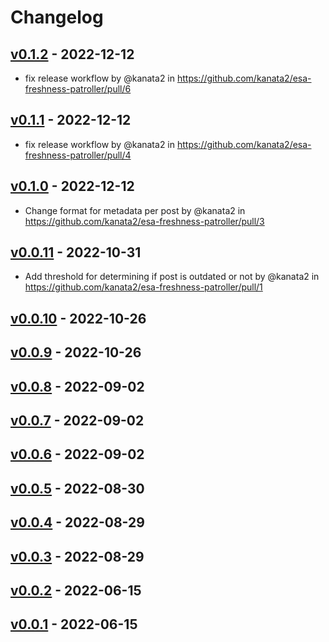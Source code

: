# Changelog

## [v0.1.2](https://github.com/kanata2/esa-freshness-patroller/compare/v0.1.1...v0.1.2) - 2022-12-12
- fix release workflow by @kanata2 in https://github.com/kanata2/esa-freshness-patroller/pull/6

## [v0.1.1](https://github.com/kanata2/esa-freshness-patroller/compare/v0.1.0...v0.1.1) - 2022-12-12
- fix release workflow by @kanata2 in https://github.com/kanata2/esa-freshness-patroller/pull/4

## [v0.1.0](https://github.com/kanata2/esa-freshness-patroller/compare/v0.0.11...v0.1.0) - 2022-12-12
- Change format for metadata per post by @kanata2 in https://github.com/kanata2/esa-freshness-patroller/pull/3

## [v0.0.11](https://github.com/kanata2/esa-freshness-patroller/compare/v0.0.10...v0.0.11) - 2022-10-31
- Add threshold for determining if post is outdated or not by @kanata2 in https://github.com/kanata2/esa-freshness-patroller/pull/1

## [v0.0.10](https://github.com/kanata2/esa-freshness-patroller/compare/v0.0.9...v0.0.10) - 2022-10-26

## [v0.0.9](https://github.com/kanata2/esa-freshness-patroller/compare/v0.0.8...v0.0.9) - 2022-10-26

## [v0.0.8](https://github.com/kanata2/esa-freshness-patroller/compare/v0.0.7...v0.0.8) - 2022-09-02

## [v0.0.7](https://github.com/kanata2/esa-freshness-patroller/compare/v0.0.6...v0.0.7) - 2022-09-02

## [v0.0.6](https://github.com/kanata2/esa-freshness-patroller/compare/v0.0.5...v0.0.6) - 2022-09-02

## [v0.0.5](https://github.com/kanata2/esa-freshness-patroller/compare/v0.0.4...v0.0.5) - 2022-08-30

## [v0.0.4](https://github.com/kanata2/esa-freshness-patroller/compare/v0.0.3...v0.0.4) - 2022-08-29

## [v0.0.3](https://github.com/kanata2/esa-freshness-patroller/compare/v0.0.2...v0.0.3) - 2022-08-29

## [v0.0.2](https://github.com/kanata2/esa-freshness-patroller/compare/v0.0.1...v0.0.2) - 2022-06-15

## [v0.0.1](https://github.com/kanata2/esa-freshness-patroller/commits/v0.0.1) - 2022-06-15
